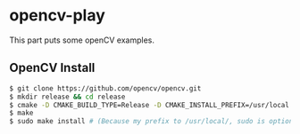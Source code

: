 # opencv-play
This part puts some openCV examples.<br>
## OpenCV Install
```bash
$ git clone https://github.com/opencv/opencv.git
$ mkdir release && cd release
$ cmake -D CMAKE_BUILD_TYPE=Release -D CMAKE_INSTALL_PREFIX=/usr/local ..
$ make
$ sudo make install # (Because my prefix to /usr/local/, sudo is optional if your prefix has no sudo required)
```
